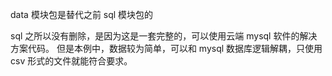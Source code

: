 data 模块包是替代之前 sql 模块包的

sql 之所以没有删除，是因为这是一套完整的，可以使用云端 mysql 软件的解决方案代码。
但是本例中，数据较为简单，可以和 mysql 数据库逻辑解耦，只使用 csv 形式的文件就能符合要求。